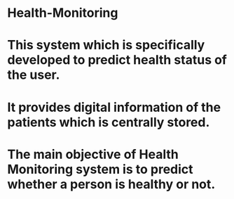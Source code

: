 # Health-Monitoring
# This system which is specifically developed to predict health status of the user.

# It provides digital information of the patients which is centrally stored.

# The main objective of Health Monitoring system is to predict whether a person is healthy or not.
